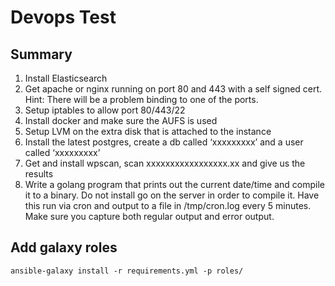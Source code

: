 # Devops Test

## Summary  
1. Install Elasticsearch  
2. Get apache or nginx running on port 80 and 443 with a self signed
cert. Hint: There will be a problem binding to one of the ports.  
3. Setup iptables to allow port 80/443/22  
4. Install docker and make sure the AUFS is used  
5. Setup LVM on the extra disk that is attached to the instance  
6. Install the latest postgres, create a db called ‘xxxxxxxxx’ and a
user called ‘xxxxxxxxx’  
7. Get and install wpscan, scan xxxxxxxxxxxxxxxxx.xx and give us the results  
8. Write a golang program that prints out the current date/time and
compile it to a binary. Do not install go on the server in order to
compile it. Have this run via cron and output to a file in /tmp/cron.log
every 5 minutes. Make sure you capture both regular output and error output.  

## Add galaxy roles  

```
ansible-galaxy install -r requirements.yml -p roles/  
```

